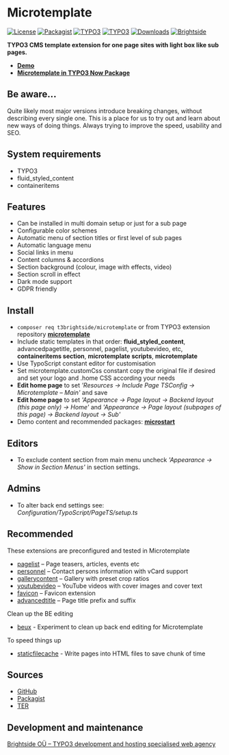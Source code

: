 # Microtemplate
[![License](https://poser.pugx.org/t3brightside/microtemplate/license)](LICENSE.txt)
[![Packagist](https://img.shields.io/packagist/v/t3brightside/microtemplate.svg?style=flat)](https://packagist.org/packages/t3brightside/microtemplate)
[![TYPO3](https://img.shields.io/badge/TYPO3-v12-orange.svg?style=flat)](https://extensions.typo3.org/extension/microtemplate)
[![TYPO3](https://img.shields.io/badge/TYPO3-v13-orange.svg?style=flat)](https://extensions.typo3.org/extension/microtemplate)
[![Downloads](https://poser.pugx.org/t3brightside/microtemplate/downloads)](https://packagist.org/packages/t3brightside/microtemplate)
[![Brightside](https://img.shields.io/badge/by-t3brightside.com-orange.svg?style=flat)](https://t3brightside.com)

**TYPO3 CMS template extension for one page sites with light box like sub pages.**

- **[Demo](https://microtemplate.t3brightside.com)**
- **[Microtemplate in TYPO3 Now Package](https://t3brightside.com/typo3-now)**

## Be aware...
Quite likely most major versions introduce breaking changes, without describing every single one.
This is a place for us to try out and learn about new ways of doing things. Always trying to improve the speed, usability and SEO.

## System requirements

- TYPO3
- fluid_styled_content
- containeritems

## Features
- Can be installed in multi domain setup or just for a sub page
- Configurable color schemes
- Automatic menu of section titles or first level of sub pages
- Automatic language menu
- Social links in menu
- Content columns & accordions
- Section background (colour, image with effects, video)
- Section scroll in effect
- Dark mode support
- GDPR friendly

## Install
- `composer req t3brightside/microtemplate` or from TYPO3 extension repository **[microtemplate](https://extensions.typo3.org/extension/microtemplate/)**
- Include static templates in that order: **fluid_styled_content**, advancedpagetitle, personnel, pagelist, youtubevideo, etc, **containeritems section**, **microtemplate scripts**, **microtemplate**
- Use TypoScript constant editor for customisation
- Set microtemplate.customCss constant copy the original file if desired and set your logo and .home CSS according your needs
- **Edit home page** to set _'Resources -> Include Page TSConfig -> Microtemplate – Main'_ and save
- **Edit home page** to set _'Appearance -> Page layout -> Backend layout  (this page only) -> Home'_ and _'Appearance -> Page layout (subpages of this page) -> Backend layout -> Sub'_
- Demo content and recommended packages: **[microstart](https://github.com/t3brightside/microstart)**

## Editors
- To exclude content section from main menu uncheck _'Appearance -> Show in Section Menus'_ in section settings.

## Admins
- To alter back end settings see: _Configuration/TypoScript/PageTS/setup.ts_

## Recommended
These extensions are preconfigured and tested in Microtemplate
- [pagelist](https://github.com/t3brightside/pagelist) – Page teasers, articles, events etc
- [personnel](https://github.com/t3brightside/personnel) – Contact persons information with vCard support
- [gallerycontent](https://github.com/t3brightside/gallerycontent) – Gallery with preset crop ratios
- [youtubevideo](https://github.com/t3brightside/youtubevideo) – YouTube videos with cover images and cover text
- [favicon](https://github.com/t3brightside/favicon) – Favicon extension
- [advancedtitle](https://github.com/t3brightside/advancedtitle) – Page title prefix and suffix

Clean up the BE editing
- [beux](https://github.com/t3brightside/beux) - Experiment to clean up back end editing for Microtemplate

To speed things up
- [staticfilecache](https://github.com/lochmueller/staticfilecache) - Write pages into HTML files to save chunk of time
## Sources
- [GitHub](https://github.com/t3brightside/microtemplate)
- [Packagist](https://packagist.org/packages/t3brightside/microtemplate)
- [TER](https://extensions.typo3.org/extension/microtemplate/)

## Development and maintenance
[Brightside OÜ – TYPO3 development and hosting specialised web agency](https://t3brightside.com/)
